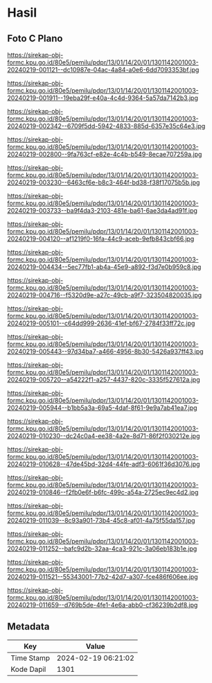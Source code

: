 # Hasil

## Foto C Plano

https://sirekap-obj-formc.kpu.go.id/80e5/pemilu/pdpr/13/01/14/20/01/1301142001003-20240219-001121--dc10987e-04ac-4a84-a0e6-6dd7093353bf.jpg

https://sirekap-obj-formc.kpu.go.id/80e5/pemilu/pdpr/13/01/14/20/01/1301142001003-20240219-001911--19eba29f-e40a-4c4d-9364-5a57da7142b3.jpg

https://sirekap-obj-formc.kpu.go.id/80e5/pemilu/pdpr/13/01/14/20/01/1301142001003-20240219-002342--6709f5dd-5942-4833-885d-6357e35c64e3.jpg

https://sirekap-obj-formc.kpu.go.id/80e5/pemilu/pdpr/13/01/14/20/01/1301142001003-20240219-002800--9fa763cf-e82e-4c4b-b549-8ecae707259a.jpg

https://sirekap-obj-formc.kpu.go.id/80e5/pemilu/pdpr/13/01/14/20/01/1301142001003-20240219-003230--6463cf6e-b8c3-464f-bd38-f38f17075b5b.jpg

https://sirekap-obj-formc.kpu.go.id/80e5/pemilu/pdpr/13/01/14/20/01/1301142001003-20240219-003733--ba9f4da3-2103-481e-ba61-6ae3da4ad91f.jpg

https://sirekap-obj-formc.kpu.go.id/80e5/pemilu/pdpr/13/01/14/20/01/1301142001003-20240219-004120--af1219f0-16fa-44c9-aceb-9efb843cbf66.jpg

https://sirekap-obj-formc.kpu.go.id/80e5/pemilu/pdpr/13/01/14/20/01/1301142001003-20240219-004434--5ec77fb1-ab4a-45e9-a892-f3d7e0b959c8.jpg

https://sirekap-obj-formc.kpu.go.id/80e5/pemilu/pdpr/13/01/14/20/01/1301142001003-20240219-004716--f5320d9e-a27c-49cb-a9f7-323504820035.jpg

https://sirekap-obj-formc.kpu.go.id/80e5/pemilu/pdpr/13/01/14/20/01/1301142001003-20240219-005101--c64dd999-2636-41ef-bf67-2784f33ff72c.jpg

https://sirekap-obj-formc.kpu.go.id/80e5/pemilu/pdpr/13/01/14/20/01/1301142001003-20240219-005443--97d34ba7-a466-4956-8b30-5426a937ff43.jpg

https://sirekap-obj-formc.kpu.go.id/80e5/pemilu/pdpr/13/01/14/20/01/1301142001003-20240219-005720--a54222f1-a257-4437-820c-3335f527612a.jpg

https://sirekap-obj-formc.kpu.go.id/80e5/pemilu/pdpr/13/01/14/20/01/1301142001003-20240219-005944--b1bb5a3a-69a5-4daf-8f61-9e9a7ab41ea7.jpg

https://sirekap-obj-formc.kpu.go.id/80e5/pemilu/pdpr/13/01/14/20/01/1301142001003-20240219-010230--dc24c0a4-ee38-4a2e-8d71-86f2f030212e.jpg

https://sirekap-obj-formc.kpu.go.id/80e5/pemilu/pdpr/13/01/14/20/01/1301142001003-20240219-010628--47de45bd-32d4-44fe-adf3-6061f36d3076.jpg

https://sirekap-obj-formc.kpu.go.id/80e5/pemilu/pdpr/13/01/14/20/01/1301142001003-20240219-010846--f2fb0e6f-b6fc-499c-a54a-2725ec9ec4d2.jpg

https://sirekap-obj-formc.kpu.go.id/80e5/pemilu/pdpr/13/01/14/20/01/1301142001003-20240219-011039--8c93a901-73b4-45c8-af01-4a75f55da157.jpg

https://sirekap-obj-formc.kpu.go.id/80e5/pemilu/pdpr/13/01/14/20/01/1301142001003-20240219-011252--bafc9d2b-32aa-4ca3-921c-3a06eb183b1e.jpg

https://sirekap-obj-formc.kpu.go.id/80e5/pemilu/pdpr/13/01/14/20/01/1301142001003-20240219-011521--55343001-77b2-42d7-a307-fce486f606ee.jpg

https://sirekap-obj-formc.kpu.go.id/80e5/pemilu/pdpr/13/01/14/20/01/1301142001003-20240219-011659--d769b5de-4fe1-4e6a-abb0-cf36239b2df8.jpg


## Metadata

| Key        | Value               |
| ---------- | ------------------- |
| Time Stamp | 2024-02-19 06:21:02 |
| Kode Dapil | 1301                |



